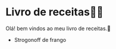#  Livro de receitas:man_cook: 

Olá! bem vindos ao meu livro de receitas.:wave:

- Strogonoff de frango